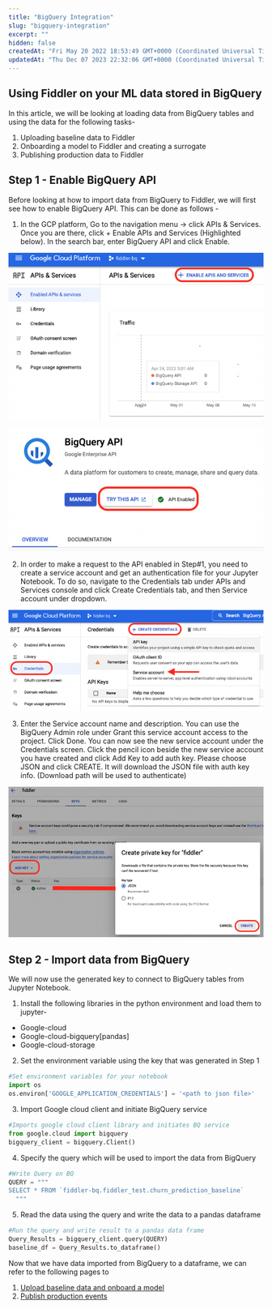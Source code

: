 ```yaml
---
title: "BigQuery Integration"
slug: "bigquery-integration"
excerpt: ""
hidden: false
createdAt: "Fri May 20 2022 18:53:49 GMT+0000 (Coordinated Universal Time)"
updatedAt: "Thu Dec 07 2023 22:32:06 GMT+0000 (Coordinated Universal Time)"
---
```

## Using Fiddler on your ML data stored in BigQuery

In this article, we will be looking at loading data from BigQuery tables and using the data for the following tasks-

1. Uploading baseline data to Fiddler
2. Onboarding a model to Fiddler and creating a surrogate
3. Publishing production data to Fiddler

## Step 1 - Enable BigQuery API

Before looking at how to import data from BigQuery to Fiddler, we will first see how to enable BigQuery API. This can be done as follows - 

1. In the GCP platform, Go to the navigation menu -> click APIs & Services. Once you are there, click + Enable APIs and Services (Highlighted below). In the search bar, enter BigQuery API and click Enable.

![](../../.gitbook/assets/75ca647-Screen_Shot_2022-05-19_at_1.26.33_PM.png "Screen Shot 2022-05-19 at 1.26.33 PM.png")

![](../../.gitbook/assets/3dd5deb-Screen_Shot_2022-05-19_at_3.33.43_PM.png "Screen Shot 2022-05-19 at 3.33.43 PM.png")

2. In order to make a request to the API enabled in Step#1, you need to create a service account and get an authentication file for your Jupyter Notebook. To do so, navigate to the Credentials tab under APIs and Services console and click Create Credentials tab, and then Service account under dropdown.

![](../../.gitbook/assets/ea63eca-Screen_Shot_2022-05-19_at_3.34.24_PM.png "Screen Shot 2022-05-19 at 3.34.24 PM.png")

3. Enter the Service account name and description. You can use the BigQuery Admin role under Grant this service account access to the project. Click Done. You can now see the new service account under the Credentials screen. Click the pencil icon beside the new service account you have created and click Add Key to add auth key. Please choose JSON and click CREATE. It will download the JSON file with auth key info. (Download path will be used to authenticate)

![](../../.gitbook/assets/662315e-Screen_Shot_2022-05-19_at_3.39.24_PM.png "Screen Shot 2022-05-19 at 3.39.24 PM.png")

## Step 2 - Import data from BigQuery

We will now use the generated key to connect to BigQuery tables from Jupyter Notebook. 

1. Install the following libraries in the python environment and load them to jupyter-

- Google-cloud
- Google-cloud-bigquery[pandas]
- Google-cloud-storage

2. Set the environment variable using the key that was generated in Step 1

```python
#Set environment variables for your notebook
import os
os.environ['GOOGLE_APPLICATION_CREDENTIALS'] = '<path to json file>'
```

3. Import Google cloud client and initiate BigQuery service

```python
#Imports google cloud client library and initiates BQ service
from google.cloud import bigquery
bigquery_client = bigquery.Client()
```

4. Specify the query which will be used to import the data from BigQuery

```python
#Write Query on BQ
QUERY = """
SELECT * FROM `fiddler-bq.fiddler_test.churn_prediction_baseline` 
  """
```

5. Read the data using the query and write the data to a pandas dataframe

```python
#Run the query and write result to a pandas data frame
Query_Results = bigquery_client.query(QUERY)
baseline_df = Query_Results.to_dataframe()
```

Now that we have data imported from BigQuery to a dataframe, we can refer to the following pages to

1. [Upload baseline data and onboard a model ](../../Client_Guide/creating-a-baseline-dataset.md)
2. [Publish production events ](../../Client_Guide/publishing-production-data/publishing-batches-of-events.md)
